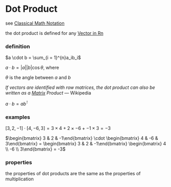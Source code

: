 # Dot Product

see [Classical Math Notation](Classical%20Math%20Notation%20eb53679093ce497baa118d7bfde14d6c.md)

the dot product is defined for any [Vector in Rn](Vector%20in%20Rn%2003bf7859c4904ae6ae908ec0a06fe6c0.md)

### definition

$a \cdot b = \sum_{i = 1}^{n}a_ib_i$

$a \cdot b = |a||b|\cos \theta$, where

$\theta$ is the angle between $a$ and $b$

*If vectors are identified with row matrices, the dot product can also be written as a [Matrix](Matrix%206026e6fbedbc408786c22ac9d716a282.md) Product* — Wikipedia

$a \cdot b = ab^\intercal$

### examples

$[3, 2, -1] \cdot [4, -6, 3] = 3 \times 4 + 2 \times -6 + -1 \times 3 = -3$

$\begin{bmatrix} 3 & 2 & -1\end{bmatrix} \cdot \begin{bmatrix} 4 & -6 & 3\end{bmatrix} = \begin{bmatrix} 3 & 2 & -1\end{bmatrix} \begin{bmatrix} 4 \\ -6 \\ 3\end{bmatrix} = -3$

### properties

the properties of dot products are the same as the properties of multiplication
